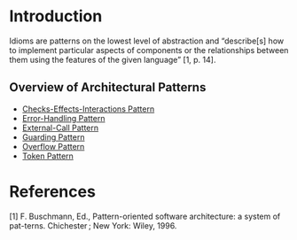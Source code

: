 # Introduction

Idioms are patterns on the lowest level of abstraction and “describe[s] how to implement particular aspects of components or the relationships between them using the features of the given language” [1, p. 14].

## Overview of Architectural Patterns

* [Checks-Effects-Interactions Pattern](Checks-Effects-Interactions%20Pattern/README.md)
* [Error-Handling Pattern](Error-Handling%20Pattern/README.md)
* [External-Call Pattern](External-Call%20Pattern/README.md)
* [Guarding Pattern](Guarding%20Pattern/README.md)
* [Overflow Pattern](Overflow%20Pattern/README.md)
* [Token Pattern](Token%20Pattern/README.md)

# References

[1] F. Buschmann, Ed., Pattern-oriented software architecture: a system of pat-terns. Chichester ; New York: Wiley, 1996.
